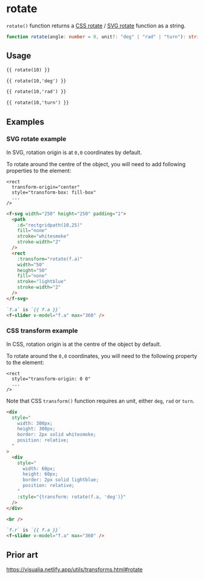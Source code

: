 # rotate

`rotate()` function returns a [CSS rotate](<https://developer.mozilla.org/en-US/docs/Web/CSS/transform-function/rotate()>) / [SVG rotate](https://developer.mozilla.org/en-US/docs/Web/SVG/Attribute/transform#rotate) function as a string.

```ts
function rotate(angle: number = 0, unit?: "deg" | "rad" | "turn"): string;
```

## Usage

```md
{{ rotate(10) }}

{{ rotate(10,'deg') }}

{{ rotate(10,'rad') }}

{{ rotate(10,'turn') }}
```

## Examples

### SVG rotate example

In SVG, rotation origin is at `0,0` coordinates by default.

To rotate around the centre of the object, you will need to add following properties to the element:

```
<rect
  transform-origin="center"
  style="transform-box: fill-box"
  ...
/>
```

```md
<f-svg width="250" height="250" padding="1">
  <path
    :d="rectgridpath(10,25)"
    fill="none"
    stroke="whitesmoke"
    stroke-width="2"
  />
  <rect
    :transform="rotate(f.a)"
    width="50"
    height="50"
    fill="none"
    stroke="lightblue"
    stroke-width="2"
  />
</f-svg>

`f.a` is `{{ f.a }}`
<f-slider v-model="f.a" max="360" />
```

### CSS transform example

In CSS, rotation origin is at the centre of the object by default.

To rotate around the `0,0` coordinates, you will need to the following property to the element:

```
<rect
  style="transform-origin: 0 0"
  ...
/>
```

Note that CSS `transform()` function requires an unit, either `deg`, `rad` or `turn`.

```md
<div
  style="
    width: 300px;
    height: 300px;
    border: 2px solid whitesmoke;
    position: relative;
  "
>
  <div
    style="
      width: 60px;
      height: 60px;
      border: 2px solid lightblue;
      position: relative;
    "
    :style="{transform: rotate(f.a, 'deg')}"
  /> 
</div>

<br />

`f.r` is `{{ f.a }}`
<f-slider v-model="f.a" max="360" />
```

## Prior art

https://visualia.netlify.app/utils/transforms.html#rotate
